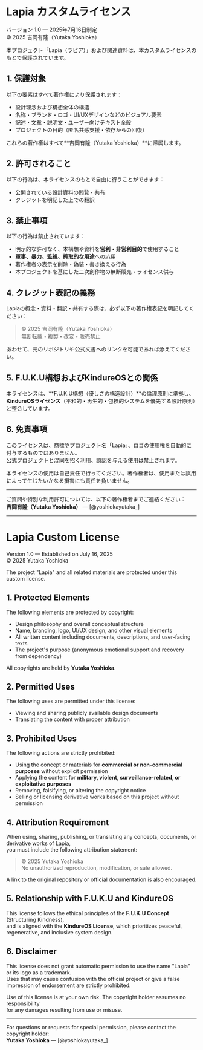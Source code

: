 # Lapia カスタムライセンス  
バージョン 1.0 — 2025年7月16日制定  
© 2025 吉岡有隆（Yutaka Yoshioka）

本プロジェクト「Lapia（ラピア）」および関連資料は、本カスタムライセンスのもとで保護されています。

## 1. 保護対象

以下の要素はすべて著作権により保護されます：

- 設計理念および構想全体の構造  
- 名称・ブランド・ロゴ・UI/UXデザインなどのビジュアル要素  
- 記述・文章・説明文・ユーザー向けテキスト全般  
- プロジェクトの目的（匿名共感支援・依存からの回復）

これらの著作権はすべて**吉岡有隆（Yutaka Yoshioka）**に帰属します。

## 2. 許可されること

以下の行為は、本ライセンスのもとで自由に行うことができます：

- 公開されている設計資料の閲覧・共有  
- クレジットを明記した上での翻訳  

## 3. 禁止事項

以下の行為は禁止されています：

- 明示的な許可なく、本構想や資料を**営利・非営利目的**で使用すること  
- **軍事、暴力、監視、搾取的な用途**への応用  
- 著作権者の表示を削除・偽装・書き換える行為  
- 本プロジェクトを基にした二次創作物の無断販売・ライセンス供与

## 4. クレジット表記の義務

Lapiaの概念・資料・翻訳・共有する際は、必ず以下の著作権表記を明記してください：

> © 2025 吉岡有隆（Yutaka Yoshioka）  
> 無断転載・複製・改変・販売禁止

あわせて、元のリポジトリや公式文書へのリンクを可能であれば添えてください。

## 5. F.U.K.U構想およびKindureOSとの関係

本ライセンスは、**F.U.K.U構想（優しさの構造設計）**の倫理原則に準拠し、  
**KindureOSライセンス**（平和的・再生的・包摂的システムを優先する設計原則）と整合しています。

## 6. 免責事項

このライセンスは、商標やプロジェクト名「Lapia」、ロゴの使用権を自動的に付与するものではありません。  
公式プロジェクトと混同を招く利用、誤認を与える使用は禁止されます。

本ライセンスの使用は自己責任で行ってください。著作権者は、使用または誤用によって生じたいかなる損害にも責任を負いません。

---

ご質問や特別な利用許可については、以下の著作権者までご連絡ください：  
**吉岡有隆（Yutaka Yoshioka）** — [@yoshiokayutaka_]

---

# Lapia Custom License  
Version 1.0 — Established on July 16, 2025  
© 2025 Yutaka Yoshioka

The project "Lapia" and all related materials are protected under this custom license.

## 1. Protected Elements

The following elements are protected by copyright:

- Design philosophy and overall conceptual structure  
- Name, branding, logo, UI/UX design, and other visual elements  
- All written content including documents, descriptions, and user-facing texts  
- The project's purpose (anonymous emotional support and recovery from dependency)

All copyrights are held by **Yutaka Yoshioka**.

## 2. Permitted Uses

The following uses are permitted under this license:

- Viewing and sharing publicly available design documents  
- Translating the content with proper attribution

## 3. Prohibited Uses

The following actions are strictly prohibited:

- Using the concept or materials for **commercial or non-commercial purposes** without explicit permission  
- Applying the content for **military, violent, surveillance-related, or exploitative purposes**  
- Removing, falsifying, or altering the copyright notice  
- Selling or licensing derivative works based on this project without permission

## 4. Attribution Requirement

When using, sharing, publishing, or translating any concepts, documents, or derivative works of Lapia,  
you must include the following attribution statement:

> © 2025 Yutaka Yoshioka  
> No unauthorized reproduction, modification, or sale allowed.

A link to the original repository or official documentation is also encouraged.

## 5. Relationship with F.U.K.U and KindureOS

This license follows the ethical principles of the **F.U.K.U Concept** (Structuring Kindness),  
and is aligned with the **KindureOS License**, which prioritizes peaceful, regenerative, and inclusive system design.

## 6. Disclaimer

This license does not grant automatic permission to use the name "Lapia" or its logo as a trademark.  
Uses that may cause confusion with the official project or give a false impression of endorsement are strictly prohibited.

Use of this license is at your own risk. The copyright holder assumes no responsibility  
for any damages resulting from use or misuse.

---

For questions or requests for special permission, please contact the copyright holder:  
**Yutaka Yoshioka** — [@yoshiokayutaka_]
